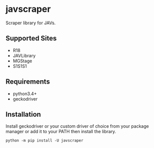 # javscraper
Scraper library for JAVs.

## Supported Sites
- R18
- JAVLibrary
- MGStage
- S1S1S1

## Requirements
- python3.4+
- geckodriver

## Installation
Install geckodriver or your custom driver of choice from
your package manager or add it to your PATH then install
the library.
```commandline
python -m pip install -U javscraper
```